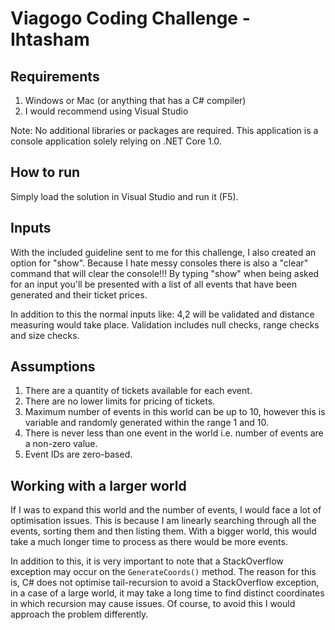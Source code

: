# Viagogo Coding Challenge - Ihtasham

## Requirements
1. Windows or Mac (or anything that has a C# compiler)
2. I would recommend using Visual Studio

Note: No additional libraries or packages are required. This application is a console application solely relying on .NET Core 1.0.

## How to run
Simply load the solution in Visual Studio and run it (F5).

## Inputs
With the included guideline sent to me for this challenge, I also created an option for "show".
Because I hate messy consoles there is also a "clear" command that will clear the console!!!
By typing "show" when being asked for an input you'll be presented with a list of all events that have been generated and their ticket prices.

In addition to this the normal inputs like: 4,2 will be validated and distance measuring would take place.
Validation includes null checks, range checks and size checks.

## Assumptions
1. There are a quantity of tickets available for each event.
2. There are no lower limits for pricing of tickets.
3. Maximum number of events in this world can be up to 10, however this is variable and randomly generated within the range 1 and 10.
4. There is never less than one event in the world i.e. number of events are a non-zero value.
5. Event IDs are zero-based.

## Working with a larger world
If I was to expand this world and the number of events, I would face a lot of optimisation issues. This is because I am linearly searching through all the events, sorting them and then listing them.
With a bigger world, this would take a much longer time to process as there would be more events. 

In addition to this, it is very important to note that a StackOverflow exception may occur on the `GenerateCoords()` method.
The reason for this is, C# does not optimise tail-recursion to avoid a StackOverflow exception, in a case of a large world, it may take a long time to find distinct coordinates in which recursion may cause issues.
Of course, to avoid this I would approach the problem differently.